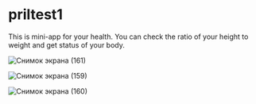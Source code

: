 # priltest1
This is mini-app for your health.
You can check the ratio of your height to weight and get status of your body.


![Снимок экрана (161)](https://user-images.githubusercontent.com/99847160/192539135-e17b1b95-3a73-49c8-8c38-3b37f3460c4d.png)


![Снимок экрана (159)](https://user-images.githubusercontent.com/99847160/192538988-33ae64c2-68e5-4f88-9a6f-cdf51d12d116.png)


![Снимок экрана (160)](https://user-images.githubusercontent.com/99847160/192539108-4856f640-b69c-4e5a-b08c-8e5f9d5d1fca.png)
